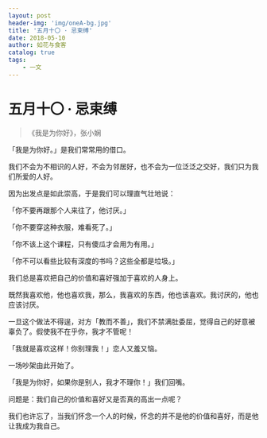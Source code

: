 ```yaml
---
layout: post
header-img: 'img/oneA-bg.jpg'
title: '五月十〇 · 忌束缚'
date: 2018-05-10
author: 如花与食客
catalog: true
tags:
    - 一文
---
```


# 五月十〇 · 忌束缚
> 《我是为你好》，张小娴

「我是为你好。」是我们常常用的借口。

我们不会为不相识的人好，不会为邻居好，也不会为一位泛泛之交好，我们只为我们所爱的人好。

因为出发点是如此崇高，于是我们可以理直气壮地说：

「你不要再跟那个人来往了，他讨厌。」

「你不要穿这种衣服，难看死了。」

「你不该上这个课程，只有傻瓜才会用为有用。」

「你不可以看些比较有深度的书吗？这些全都是垃圾。」

我们总是喜欢把自己的价值和喜好强加于喜欢的人身上。

既然我喜欢他，他也喜欢我，那么，我喜欢的东西，他也该喜欢。我讨厌的，他也应该讨厌。

一旦这个做法不得逞，对方「教而不善」，我们不禁满肚委屈，觉得自己的好意被辜负了。假使我不在乎你，我才不管呢！

「我就是喜欢这样！你别理我！」恋人又羞又恼。

一场吵架由此开始了。

「我是为你好，如果你是别人，我才不理你！」我们回嘴。

问题是：我们自己的价值和喜好又是否真的高出一点呢？

我们也许忘了，当我们怀念一个人的时候，怀念的并不是他的价值和喜好，而是他让我成为我自己。